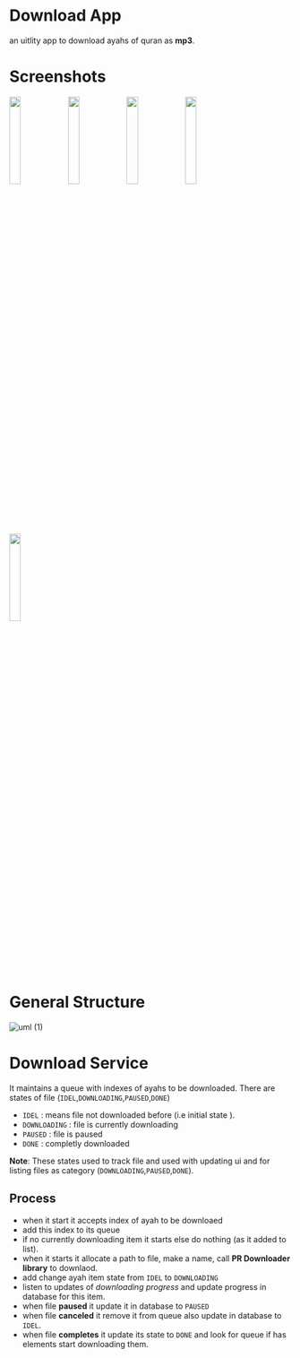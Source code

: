 # Download App 
an uitlity app to download ayahs of quran as **mp3**.

# Screenshots 
<div> 
 <img src="https://user-images.githubusercontent.com/13488900/75140273-37205c80-56f7-11ea-942d-de99b6f8704a.png" width = 20%> <img src="https://user-images.githubusercontent.com/13488900/75140276-37205c80-56f7-11ea-9194-a38459573271.png" width = 20%> <img src="https://user-images.githubusercontent.com/13488900/75140262-32f43f00-56f7-11ea-9769-928b7332e95c.png" width = 20%>
 <img src="https://user-images.githubusercontent.com/13488900/75140269-35569900-56f7-11ea-8e54-9d1d1d28965a.png" width = 20%>
 <img src="https://user-images.githubusercontent.com/13488900/75140272-35ef2f80-56f7-11ea-9e3d-5a57d707c015.png" width = 20%>
 
  </div>


# General Structure 
![uml (1)](https://user-images.githubusercontent.com/13488900/75139409-38508a00-56f5-11ea-9c76-7f66a42cb973.png)


# Download Service 
It maintains a queue with indexes of ayahs to be downloaded.
There are states of file (`IDEL`,`DOWNLOADING`,`PAUSED`,`DONE`)
- `IDEL` : means file not downloaded before (i.e initial state ).
- `DOWNLOADING` : file is currently downloading 
- `PAUSED` : file is paused 
- `DONE` : completly downloaded 

**Note**: These states used to track file and used with updating ui and for listing files as category (`DOWNLOADING`,`PAUSED`,`DONE`).

## Process 
- when it start it accepts index of ayah to be downloaed 
- add this index to its queue
- if no currently downloading item it starts else do nothing (as it added to list).
- when it starts it allocate a path to file, make a name, call **PR Downloader library** to downlaod.
- add change ayah item state from `IDEL` to `DOWNLOADING`
- listen to updates of *downloading progress* and update progress in database for this item.
- when file **paused** it update it in database to `PAUSED`
- when file **canceled** it remove it from queue also update in database to `IDEL`.
- when file **completes** it update its state to `DONE` and look for queue if has elements start downloading them. 

